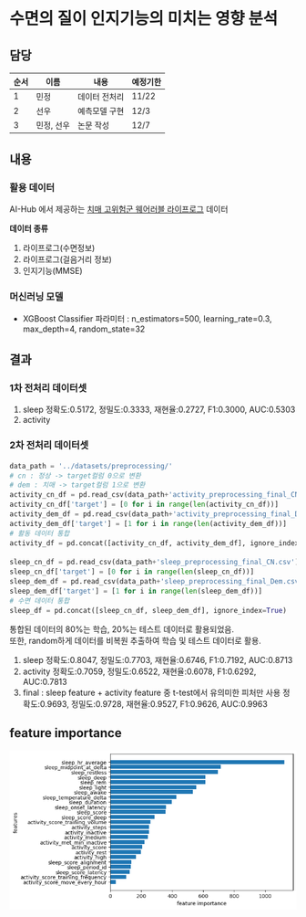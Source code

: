 # 수면의 질이 인지기능의 미치는 영향 분석

## 담당
|순서|이름|내용|예정기한|
|------|---|---|---|
|1|민정|데이터 전처리|11/22|
|2|선우|예측모델 구현|12/3|
|3|민정, 선우|논문 작성|12/7|

## 내용
### 활용 데이터
AI-Hub 에서 제공하는 [치매 고위험군 웨어러블 라이프로그](https://www.aihub.or.kr/aihubdata/data/view.do?currMenu=&topMenu=&aihubDataSe=data&dataSetSn=226) 데이터

**데이터 종류**
1. 라이프로그(수면정보)
2. 라이프로그(걸음거리 정보)
3. 인지기능(MMSE)

### 머신러닝 모델
- XGBoost Classifier
    파라미터 : n_estimators=500, learning_rate=0.3, max_depth=4, random_state=32


## 결과
### 1차 전처리 데이터셋
1. sleep
정확도:0.5172, 정밀도:0.3333, 재현율:0.2727, F1:0.3000, AUC:0.5303
2. activity

### 2차 전처리 데이터셋
```python
data_path = '../datasets/preprocessing/'
# cn : 정상 -> target컬럼 0으로 변환
# dem : 치매 -> target컬럼 1으로 변환
activity_cn_df = pd.read_csv(data_path+'activity_preprocessing_final_CN.csv').drop(['DIAG_NM','EMAIL'],axis=1)
activity_cn_df['target'] = [0 for i in range(len(activity_cn_df))]
activity_dem_df = pd.read_csv(data_path+'activity_preprocessing_final_Dem.csv').drop(['DIAG_NM','EMAIL'],axis=1)
activity_dem_df['target'] = [1 for i in range(len(activity_dem_df))]
# 활동 데이터 통합
activity_df = pd.concat([activity_cn_df, activity_dem_df], ignore_index=True)

sleep_cn_df = pd.read_csv(data_path+'sleep_preprocessing_final_CN.csv').drop(['DIAG_NM','EMAIL'],axis=1)
sleep_cn_df['target'] = [0 for i in range(len(sleep_cn_df))]
sleep_dem_df = pd.read_csv(data_path+'sleep_preprocessing_final_Dem.csv').drop(['DIAG_NM','EMAIL'],axis=1)
sleep_dem_df['target'] = [1 for i in range(len(sleep_dem_df))]
# 수면 데이터 통합
sleep_df = pd.concat([sleep_cn_df, sleep_dem_df], ignore_index=True)
```
통합된 데이터의 80%는 학습, 20%는 테스트 데이터로 활용되었음.\
또한, random하게 데이터를 비복원 추출하여 학습 및 테스트 데이터로 활용.

1. sleep
정확도:0.8047, 정밀도:0.7703, 재현율:0.6746, F1:0.7192, AUC:0.8713
2. activity
정확도:0.7059, 정밀도:0.6522, 재현율:0.6078, F1:0.6292, AUC:0.7813
3. final : sleep feature + activity feature 중 t-test에서 유의미한 피처만 사용
정확도:0.9693, 정밀도:0.9728, 재현율:0.9527, F1:0.9626, AUC:0.9963


## feature importance
![feature_importance](featureimportance.PNG)